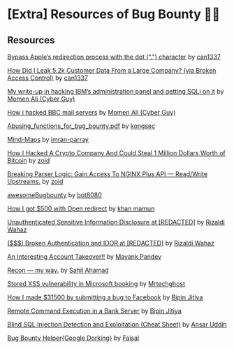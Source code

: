 # [Extra] Resources of Bug Bounty 🧑‍💻

## Resources
[Bypass Apple’s redirection process with the dot (“.”) character](https://infosecwriteups.com/bypass-apples-redirection-process-with-the-dot-character-c47d40537202) by [can1337](https://canmustdie.medium.com/)

[How Did I Leak 5.2k Customer Data From a Large Company? (via Broken Access Control)](https://infosecwriteups.com/how-did-i-leak-5-2k-customer-data-from-a-large-company-via-broken-access-control-709eb4027409) by [can1337](https://canmustdie.medium.com)

[My write-up in hacking IBM’s administration panel and getting SQLi on it](https://cyberguy0xd1.medium.com/my-write-up-in-hacking-ibms-administration-panel-and-getting-sqli-on-it-51404c7bee27) by [Momen Ali (Cyber Guy)](https://cyberguy0xd1.medium.com/)

[How i hacked BBC mail servers](https://cyberguy0xd1.medium.com/how-i-hacked-bbc-mail-servers-e61bb6faed2d) by [Momen Ali (Cyber Guy)](https://cyberguy0xd1.medium.com/)

[Abusing_functions_for_bug_bounty.pdf](https://github.com/kongsec/Vulnerabilities-Approach-Slides/raw/main/Abusing_functions_for_bug_bounty.pdf) by [kongsec](https://github.com/kongsec)

[Mind-Maps](https://github.com/imran-parray/Mind-Maps) by [imran-parray](https://github.com/imran-parray)

[How I Hacked A Crypto Company And Could Steal 1 Million Dollars Worth of Bitcoin](https://zoidsec.medium.com/how-i-hacked-a-crypto-company-and-could-steal-1-million-dollars-worth-of-bitcoin-3174434b382c) by [zoid](https://zoidsec.medium.com/)

[Breaking Parser Logic: Gain Access To NGINX Plus API — Read/Write Upstreams.](https://zoidsec.medium.com/breaking-parse-logic-gain-access-to-nginx-api-read-write-upstreams-1cb062aa44ca) by [zoid](https://zoidsec.medium.com/)

[awesomeBugbounty](https://github.com/bot8080/awesomeBugbounty) by [bot8080](https://github.com/bot8080)

[How I got $500 with Open redirect](https://medium.com/@mamunwhh/how-i-got-500-with-open-redirect-48fd80c82631) by [khan mamun](https://medium.com/@mamunwhh)

[Unauthenticated Sensitive Information Disclosure at [REDACTED]](https://wahaz.medium.com/unauthenticated-sensitive-information-disclosure-at-redacted-2702224098c) by [Rizaldi Wahaz](https://wahaz.medium.com/)

[($$$) Broken Authentication and IDOR at [REDACTED]](https://wahaz.medium.com/broken-authentication-and-idor-at-redacted-646de8d508e6) by [Rizaldi Wahaz](https://wahaz.medium.com/)

[An Interesting Account Takeover!!](https://infosecwriteups.com/an-interesting-account-takeover-3a33f42d609d) by [Mayank Pandey](https://mayank-01.medium.com/)

[Recon — my way.](https://medium.com/@ehsahil/recon-my-way-82b7e5f62e21) by [Sahil Ahamad](https://medium.com/@ehsahil)

[Stored XSS vulnerability in Microsoft booking](https://mtechghost.medium.com/stored-xss-vulnerability-in-microsoft-booking-e593de3344e0) by [Mrtechghost](https://mtechghost.medium.com/)

[How I made $31500 by submitting a bug to Facebook](https://medium.com/@win3zz/how-i-made-31500-by-submitting-a-bug-to-facebook-d31bb046e204) by [Bipin Jitiya](https://medium.com/@win3zz)

[Remote Command Execution in a Bank Server](https://medium.com/@win3zz/remote-command-execution-in-a-bank-server-b213f9f42afe) by [Bipin Jitiya](https://medium.com/@win3zz)

[Blind SQL Injection Detection and Exploitation (Cheat Sheet)](https://ansar0047.medium.com/blind-sql-injection-detection-and-exploitation-cheatsheet-17995a98fed1) by [Ansar Uddin](https://ansar0047.medium.com/)

[Bug Bounty Helper{Google Dorking}](https://dorks.faisalahmed.me/) by [Faisal](https://faisalahmed.me/)